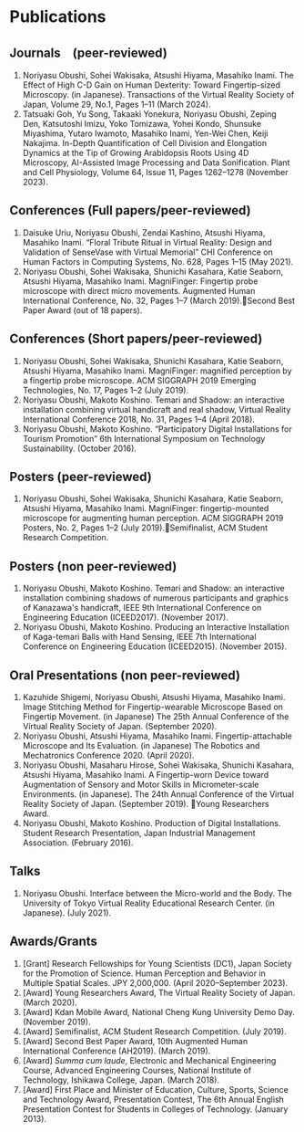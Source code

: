 # Publications
## Journals　(peer-reviewed)
1. Noriyasu Obushi, Sohei Wakisaka, Atsushi Hiyama, Masahiko Inami. The Effect of High C-D Gain on Human Dexterity: Toward Fingertip-sized Microscopy. (in Japanese). Transactions of the Virtual Reality Society of Japan, Volume 29, No.1, Pages 1–11 (March 2024).
2. Tatsuaki Goh, Yu Song, Takaaki Yonekura, Noriyasu Obushi, Zeping Den, Katsutoshi Imizu, Yoko Tomizawa, Yohei Kondo, Shunsuke Miyashima, Yutaro Iwamoto, Masahiko Inami, Yen-Wei Chen, Keiji Nakajima. In-Depth Quantification of Cell Division and Elongation Dynamics at the Tip of Growing Arabidopsis Roots Using 4D Microscopy, AI-Assisted Image Processing and Data Sonification. Plant and Cell Physiology, Volume 64, Issue 11, Pages 1262–1278 (November 2023).

## Conferences (Full papers/peer-reviewed)
1. Daisuke Uriu, Noriyasu Obushi, Zendai Kashino, Atsushi Hiyama, Masahiko Inami. “Floral Tribute Ritual in Virtual Reality: Design and Validation of SenseVase with Virtual Memorial” CHI Conference on Human Factors in Computing Systems, No. 628, Pages 1–15 (May 2021).
1. Noriyasu Obushi, Sohei Wakisaka, Shunichi Kasahara, Katie Seaborn, Atsushi Hiyama, Masahiko Inami. MagniFinger: Fingertip probe microscope with direct micro movements. Augmented Human International Conference, No. 32, Pages 1–7 (March 2019).🏅Second Best Paper Award (out of 18 papers).

## Conferences (Short papers/peer-reviewed)
1. Noriyasu Obushi, Sohei Wakisaka, Shunichi Kasahara, Katie Seaborn, Atsushi Hiyama, Masahiko Inami. MagniFinger: magnified perception by a fingertip probe microscope. ACM SIGGRAPH 2019 Emerging Technologies, No. 17, Pages 1–2 (July 2019).
1. Noriyasu Obushi, Makoto Koshino. Temari and Shadow: an interactive installation combining virtual handicraft and real shadow, Virtual Reality International Conference 2018, No. 31, Pages 1–4  (April 2018).
1. Noriyasu Obushi, Makoto Koshino. “Participatory Digital Installations for Tourism Promotion” 6th International Symposium on Technology Sustainability. (October 2016).

## Posters (peer-reviewed)
1. Noriyasu Obushi, Sohei Wakisaka, Shunichi Kasahara, Katie Seaborn, Atsushi Hiyama, Masahiko Inami. MagniFinger: fingertip-mounted microscope for augmenting human perception. ACM SIGGRAPH 2019 Posters, No. 2, Pages 1–2 (July 2019).🏅Semifinalist, ACM Student Research Competition.

## Posters (non peer-reviewed)
1. Noriyasu Obushi, Makoto Koshino. Temari and Shadow: an interactive installation combining shadows of numerous participants and graphics of Kanazawa's handicraft, IEEE 9th International Conference on Engineering Education (ICEED2017). (November 2017).
1. Noriyasu Obushi, Makoto Koshino. Producing an Interactive Installation of Kaga-temari Balls with Hand Sensing, IEEE 7th International Conference on Engineering Education (ICEED2015). (November 2015).

## Oral Presentations (non peer-reviewed)
1. Kazuhide Shigemi, Noriyasu Obushi, Atsushi Hiyama, Masahiko Inami. Image Stitching Method for Fingertip-wearable Microscope Based on Fingertip Movement. (in Japanese) The 25th Annual Conference of the Virtual Reality Society of Japan. (September 2020).
1. Noriyasu Obushi, Atsushi Hiyama, Masahiko Inami. Fingertip-attachable Microscope and Its Evaluation. (in Japanese) The Robotics and Mechatronics Conference 2020. (April 2020).
1. Noriyasu Obushi, Masaharu Hirose, Sohei Wakisaka, Shunichi Kasahara, Atsushi Hiyama, Masahiko Inami. A Fingertip-worn Device toward Augmentation of Sensory and Motor Skills in Micrometer-scale Environments. (in Japanese). The 24th Annual Conference of the Virtual Reality Society of Japan. (September 2019). 🏅Young Researchers Award.
2. Noriyasu Obushi, Makoto Koshino. Production of Digital Installations. Student Research Presentation, Japan Industrial Management Association. (February 2016).

## Talks
1. Noriyasu Obushi. Interface between the Micro-world and the Body. The University of Tokyo Virtual Reality Educational Research Center. (in Japanese). (July 2021).

## Awards/Grants
1. [Grant] Research Fellowships for Young Scientists (DC1), Japan Society for the Promotion of Science. Human Perception and Behavior in Multiple Spatial Scales. JPY 2,000,000. (April 2020–September 2023).
2. [Award] Young Researchers Award, The Virtual Reality Society of Japan. (March 2020).
3. [Award] Kdan Mobile Award, National Cheng Kung University Demo Day. (November 2019).
4. [Award] Semifinalist, ACM Student Research Competition. (July 2019).
5. [Award] Second Best Paper Award, 10th Augmented Human International Conference (AH2019). (March 2019).
6. [Award] _Summa cum laude_, Electronic and Mechanical Engineering Course, Advanced Engineering Courses, National Institute of Technology, Ishikawa College, Japan. (March 2018).
7. [Award] First Place and Minister of Education, Culture, Sports, Science and Technology Award, Presentation Contest, The 6th Annual English Presentation Contest for Students in Colleges of Technology. (January 2013).